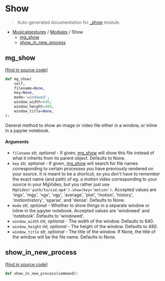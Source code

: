 # Show

> Auto-generated documentation for [_show](https://github.com/fourMs/MGT-python/blob/master/_show.py) module.

- [Musicalgestures](README.md#musicalgestures-index) / [Modules](MODULES.md#musicalgestures-modules) / Show
    - [mg_show](#mg_show)
    - [show_in_new_process](#show_in_new_process)

## mg_show

[[find in source code]](https://github.com/fourMs/MGT-python/blob/master/_show.py#L15)

```python
def mg_show(
    self,
    filename=None,
    key=None,
    mode='windowed',
    window_width=640,
    window_height=480,
    window_title=None,
):
```

General method to show an image or video file either in a window, or inline in a jupyter notebook.

#### Arguments

- `filename` *str, optional* - If given, [mg_show](#mg_show) will show this file instead of what it inherits from its parent object. Defaults to None.
- `key` *str, optional* - If given, [mg_show](#mg_show) will search for file names corresponding to certain processes you have previously rendered on your source. It is meant to be a shortcut, so you don't have to remember the exact name (and path) of eg. a motion video corresponding to your source in your MgVideo, but you rather just use `MgVideo('path/to/vid.mp4').show(key='motion')`. Accepted values are 'mgx', 'mgy', 'vgx', 'vgy', 'average', 'plot', 'motion', 'history', 'motionhistory', 'sparse', and 'dense'. Defaults to None.
- `mode` *str, optional* - Whether to show things in a separate window or inline in the jupyter notebook. Accepted values are 'windowed' and 'notebook'. Defaults to 'windowed'.
- `window_width` *int, optional* - The width of the window. Defaults to 640.
- `window_height` *int, optional* - The height of the window. Defaults to 480.
- `window_title` *str, optional* - The title of the window. If None, the title of the window will be the file name. Defaults to None.

## show_in_new_process

[[find in source code]](https://github.com/fourMs/MGT-python/blob/master/_show.py#L258)

```python
def show_in_new_process(command):
```
